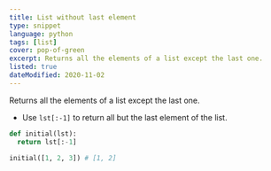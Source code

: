 ```yaml
---
title: List without last element
type: snippet
language: python
tags: [list]
cover: pop-of-green
excerpt: Returns all the elements of a list except the last one.
listed: true
dateModified: 2020-11-02
---
```


Returns all the elements of a list except the last one.

- Use `lst[:-1]` to return all but the last element of the list.

```py
def initial(lst):
  return lst[:-1]

initial([1, 2, 3]) # [1, 2]
```
